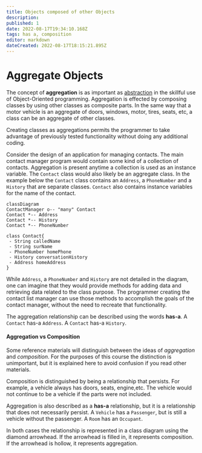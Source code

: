 ```yaml
---
title: Objects composed of other Objects
description: 
published: 1
date: 2022-08-17T19:34:10.168Z
tags: has a, composition
editor: markdown
dateCreated: 2022-08-17T18:15:21.895Z
---
```


# Aggregate Objects

The concept of **aggregation** is as important as [abstraction](/ooDesign/polymorphism) in the skillful use of Object-Oriented programming. Aggregation is effected by composing classes by using other classes as composite parts. In the same way that a motor vehicle is an aggregate of doors, windows, motor, tires, seats, etc, a class can be an aggregate of other classes.

Creating classes as aggregations permits the programmer to take advantage of previously tested functionality without doing any additional coding.

Consider the design of an application for managing contacts. The main contact manager program would contain some kind of a collection of contacts. Aggregation is present anytime a collection is used as an instance variable.  The `Contact` class would also likely be an aggregate class. In the example below the `Contact` class contains an `Address`, a `PhoneNumber` and a `History` that are separate classes.  `Contact` also contains instance variables for the name of the contact.  

```mermaid
classDiagram
ContactManager o-- "many" Contact
Contact *-- Address
Contact *-- History
Contact *-- PhoneNumber

class Contact{
 - String calledName
 - String surName
 - PhoneNumber homePhone
 - History conversationHistory
 - Address homeAddress
}
```
While `Address`, a `PhoneNumber` and  `History` are not detailed in the diagram, one can imagine that they would provide methods for adding data and retrieving data related to the class purpose. The programmer creating the contact list manager can use those methods to accomplish the goals of the contact manager, without the need to recreate that functionality.

The aggregation relationship can be described using the words **has-a**.   A `Contact` has-a `Address`.  A `Contact` has-a `History`.


#### Aggregation vs Composition

Some reference materials will distinguish between the ideas of *aggregation* and *composition*. For the purposes of this course the distinction is unimportant, but it is explained here to avoid confusion if you read other materials.

Composition is distinguished by being a relationship that persists. For example, a vehicle always has doors, seats, engine,etc. The vehicle would not continue to be a vehicle if the parts were not included.

Aggregation is also described as a **has-a** relationship, but it is a relationship that does not necessarily persist. A `Vehicle` has a `Passenger`, but is still a vehicle without the passenger. A `Room` has an `Occupant`.   

In both cases the relationship is represented in a class diagram using the diamond arrowhead.  If the arrowhead is filled in, it represents composition. If the arrowhead is hollow, it represents aggregation.

